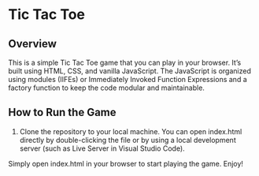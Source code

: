 # Tic Tac Toe

## Overview
This is a simple Tic Tac Toe game that you can play in your browser. It’s built using HTML, CSS, and vanilla JavaScript. The JavaScript is organized using modules (IIFEs) or  Immediately Invoked Function Expressions and a factory function to keep the code modular and maintainable.

## How to Run the Game
1. Clone the repository to your local machine.
You can open index.html directly by double-clicking the file or by using a local development server (such as Live Server in Visual Studio Code).

Simply open index.html in your browser to start playing the game. Enjoy!
